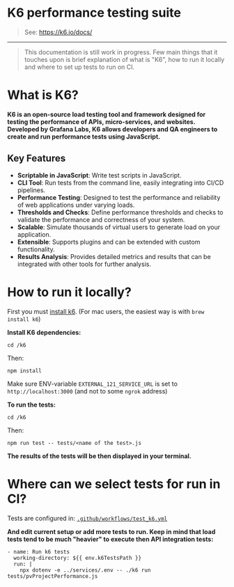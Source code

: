 # K6 performance testing suite

> See: <https://k6.io/docs/>

---

> This documentation is still work in progress. Few main things that it touches upon is brief explanation of what is "K6", how to run it locally and where to set up tests to run on CI.

# What is K6?

**K6 is an open-source load testing tool and framework designed for testing the performance of APIs, micro-services, and websites. Developed by Grafana Labs,
K6 allows developers and QA engineers to create and run performance tests using JavaScript.**

## Key Features

- **Scriptable in JavaScript**: Write test scripts in JavaScript.
- **CLI Tool**: Run tests from the command line, easily integrating into CI/CD pipelines.
- **Performance Testing**: Designed to test the performance and reliability of web applications under varying loads.
- **Thresholds and Checks**: Define performance thresholds and checks to validate the performance and correctness of your system.
- **Scalable**: Simulate thousands of virtual users to generate load on your application.
- **Extensible**: Supports plugins and can be extended with custom functionality.
- **Results Analysis**: Provides detailed metrics and results that can be integrated with other tools for further analysis.

# How to run it locally?

First you must [install k6](https://k6.io/docs/get-started/installation/). (For mac users, the easiest way is with `brew install k6`)

**Install K6 dependencies:**

```shell
cd /k6
```

Then:

```shell
npm install
```

Make sure ENV-variable `EXTERNAL_121_SERVICE_URL` is set to `http://localhost:3000` (and not to some `ngrok` address)

**To run the tests:**

```shell
cd /k6
```

Then:

```shell
npm run test -- tests/<name of the test>.js
```

**The results of the tests will be then displayed in your terminal.**

# Where can we select tests for run in CI?

Tests are configured in: [`.github/workflows/test_k6.yml`](../.github/workflows/test_k6.yml)

**And edit current setup or add more tests to run. Keep in mind that load tests tend to be much "heavier" to execute then API integration tests:**

```shell
- name: Run k6 tests
  working-directory: ${{ env.k6TestsPath }}
  run: |
    npx dotenv -e ../services/.env -- ./k6 run tests/pvProjectPerformance.js
```
